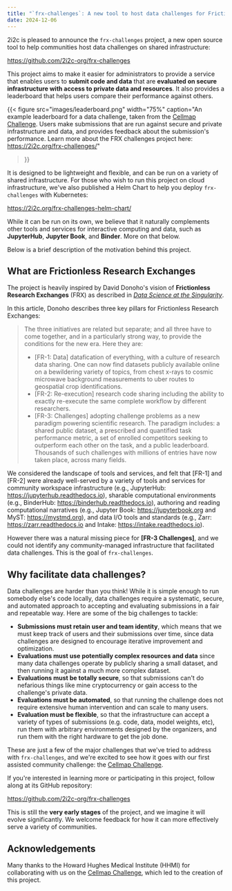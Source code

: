 ```yaml
---
title: "`frx-challenges`: A new tool to host data challenges for Frictionless Research Exchanges"
date: 2024-12-06
---
```


2i2c is pleased to announce the `frx-challenges` project, a new open source tool to help communities host data challenges on shared infrastructure:

https://github.com/2i2c-org/frx-challenges

This project aims to make it easier for administrators to provide a service that enables users to **submit code and data** that are **evaluated on secure infrastructure with access to private data and resources**. It also provides a leaderboard that helps users compare their performance against others.

{{< figure
  src="images/leaderboard.png"
  width="75%"
  caption="An example leaderboard for a data challenge, taken from the [Cellmap Challenge](https://cellmapchallenge.janelia.org/). Users make submissions that are run against secure and private infrastructure and data, and provides feedback about the submission's performance. Learn more about the FRX challenges project here: https://2i2c.org/frx-challenges/"
>}}

It is designed to be lightweight and flexible, and can be run on a variety of shared infrastructure. For those who wish to run this project on cloud infrastructure, we've also published a Helm Chart to help you deploy `frx-challenges` with Kubernetes:

https://2i2c.org/frx-challenges-helm-chart/

While it can be run on its own, we believe that it naturally complements other tools and services for interactive computing and data, such as **JupyterHub**, **Jupyter Book**, and **Binder**. More on that below.

Below is a brief description of the motivation behind this project.

## What are Frictionless Research Exchanges

The project is heavily inspired by David Donoho's vision of **Frictionless Research Exchanges** (FRX) as described in [_Data Science at the Singularity_](https://arxiv.org/abs/2310.00865).

In this article, Donoho describes three key pillars for Frictionless Research Exchanges:

> The three initiatives are related but separate; and all three have to come together, and in a particularly strong way, to provide the conditions for the new era. Here they are:
>
> - [FR-1: Data] datafication of everything, with a culture of research data sharing. One can now find datasets publicly available online on a bewildering variety of topics, from chest x-rays to cosmic microwave background measurements to uber routes to geospatial crop identifications.
> - [FR-2: Re-execution] research code sharing including the ability to exactly re-execute the same complete workflow by different researchers.
> - [FR-3: Challenges] adopting challenge problems as a new paradigm powering scientific research. The paradigm includes: a shared public dataset, a prescribed and quantified task performance metric, a set of enrolled competitors seeking to outperform each other on the task, and a public leaderboard. Thousands of such challenges with millions of entries have now taken place, across many fields.

We considered the landscape of tools and services, and felt that [FR-1] and [FR-2] were already well-served by a variety of tools and services for community workspace infrastructure (e.g., JupyterHub: https://jupyterhub.readthedocs.io), sharable computational environments (e.g., BinderHub: https://binderhub.readthedocs.io), authoring and reading computational narratives (e.g., Jupyter Book: https://jupyterbook.org and MyST: https://mystmd.org), and data I/O tools and standards (e.g., Zarr: https://zarr.readthedocs.io and Intake: https://intake.readthedocs.io). 

However there was a natural missing piece for **[FR-3 Challenges]**, and we could not identify any community-managed infrastructure that facilitated data challenges. This is the goal of `frx-challenges`.

## Why facilitate data challenges?

Data challenges are harder than you think! While it is simple enough to run somebody else's code locally, data challenges require a systematic, secure, and automated approach to accepting and evaluating submissions in a fair and repeatable way. Here are some of the big challenges to tackle:

- **Submissions must retain user and team identity**, which means that we must keep track of users and their submissions over time, since data challenges are designed to encourage iterative improvement and optimization.
- **Evaluations must use potentially complex resources and data** since many data challenges operate by publicly sharing a small dataset, and then running it against a much more complex dataset.
- **Evaluations must be totally secure**, so that submissions can't do nefarious things like mine cryptocurrency or gain access to the challenge's private data.
- **Evaluations must be automated**, so that running the challenge does not require extensive human intervention and can scale to many users.
- **Evaluation must be flexible**, so that the infrastructure can accept a variety of types of submissions (e.g. code, data, model weights, etc), run them with arbitrary environments designed by the organizers, and run them with the right hardware to get the job done.

These are just a few of the major challenges that we've tried to address with `frx-challenges`, and we're excited to see how it goes with our first assisted community challenge: the [Cellmap Challenge](https://cellmapchallenge.janelia.org/).

If you're interested in learning more or participating in this project, follow along at its GitHub repository:

https://github.com/2i2c-org/frx-challenges

This is still the **very early stages** of the project, and we imagine it will evolve significantly. We welcome feedback for how it can more effectively serve a variety of communities.

## Acknowledgements

Many thanks to the Howard Hughes Medical Institute (HHMI) for collaborating with us on the [Cellmap Challenge](https://cellmapchallenge.janelia.org/), which led to the creation of this project.
